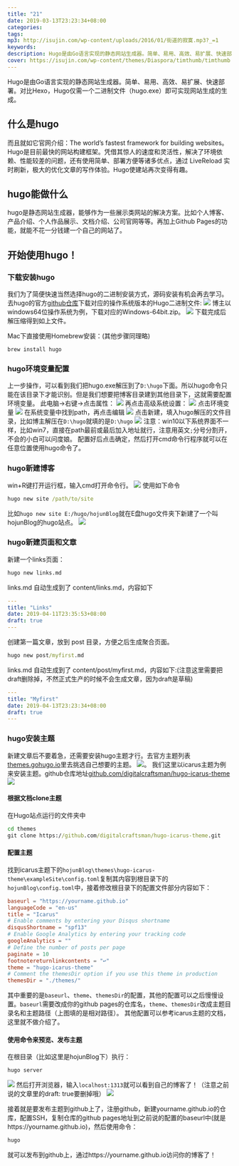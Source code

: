 ```yaml
---
title: "21"
date: 2019-03-13T23:23:34+08:00
categories: 
tags: 
mp3: http://isujin.com/wp-content/uploads/2016/01/街道的寂寞.mp3?_=1
keywords:
description: Hugo是由Go语言实现的静态网站生成器。简单、易用、高效、易扩展、快速部署。对比Hexo，Hugo仅需一个二进制文件（hugo.exe）即可实现网站生成的生成。
cover: https://isujin.com/wp-content/themes/Diaspora/timthumb/timthumb.php?src=https://isujin.com/wp-content/uploads/2017/03/wallhaven-279676.jpg
---
```



Hugo是由Go语言实现的静态网站生成器。简单、易用、高效、易扩展、快速部署。对比Hexo，Hugo仅需一个二进制文件（hugo.exe）即可实现网站生成的生成。
## 什么是hugo
而且就如它官网介绍：The world’s fastest framework for building websites。Hugo是目前最快的网站构建框架。凭借其惊人的速度和灵活性，解决了环境依赖、性能较差的问题，还有使用简单、部署方便等诸多优点，通过 LiveReload 实时刷新，极大的优化文章的写作体验。Hugo使建站再次变得有趣。
## hugo能做什么
hugo是静态网站生成器，能够作为一些展示类网站的解决方案。比如个人博客、产品介绍、个人作品展示、文档介绍、公司官网等等。再加上Github Pages的功能，就能不花一分钱建一个自己的网站了。

## 开始使用hugo！
### 下载安装hugo
我们为了简便快速当然选择hugo的二进制安装方式，源码安装有机会再去学习。
去hugo的官方[github仓库](https://github.com/gohugoio/hugo/releases)下载对应的操作系统版本的Hugo二进制文件:
![](https://wx4.sinaimg.cn/large/006bYVyvly1g21e25mefyj30pn0gvwgx.jpg)
博主以windows64位操作系统为例，下载对应的Windows-64bit.zip。
![](https://ws3.sinaimg.cn/large/006bYVyvly1g21e7f3btuj30ig06d74g.jpg)
下载完成后解压缩得到如上文件。

Mac下直接使用Homebrew安装：(其他步骤同理略)
```ter
brew install hugo
```

### hugo环境变量配置
上一步操作，可以看到我们把hugo.exe解压到了`D:\hugo`下面。所以hugo命令只能在该目录下才能识别。但是我们想要把博客目录建到其他目录下，这就需要配置环境变量。
此电脑->右键->点击属性：
![](https://wx2.sinaimg.cn/large/006bYVyvly1g21eivtvt1j30dg0a374t.jpg)
再点击高级系统设置：
![](https://wx2.sinaimg.cn/large/006bYVyvly1g21ek2dsicj30l409xwf7.jpg)
点击环境变量
![](https://ws4.sinaimg.cn/large/006bYVyvly1g21ekzxmurj30de0gigm7.jpg)
在系统变量中找到path，再点击编辑
![](https://wx2.sinaimg.cn/large/006bYVyvly1g21emshet7j30ha0i33zk.jpg)
点击新建，填入hugo解压的文件目录，比如博主解压在`D:\hugo`就填的是`D:\hugo`
![](https://ws3.sinaimg.cn/large/006bYVyvly1g21eo0w30nj30f10fuwfr.jpg)
注意：win10以下系统界面不一样，比如win7，直接在path最前或最后加入地址就行，注意用英文`;`分号分割开，不会的小白可以问度娘。
配置好后点击确定，然后打开cmd命令行程序就可以在任意位置使用hugo命令了。

### hugo新建博客
win+R键打开运行框，输入cmd打开命令行。
![](https://wx2.sinaimg.cn/large/006bYVyvly1g21exsj1k7j30bb06caa6.jpg)
使用如下命令
```cmd
hugo new site /path/to/site
```
比如`hugo new site E:/hugo/hojunBlog`就在E盘hugo文件夹下新建了一个叫hojunBlog的hugo站点。
![](https://ws4.sinaimg.cn/large/006bYVyvly1g21f1bmco9j30j1081t99.jpg)

### hugo新建页面和文章
新建一个links页面：
```cmd
hugo new links.md
```
links.md 自动生成到了 content/links.md，内容如下
```yml
---
title: "Links"
date: 2019-04-11T23:35:53+08:00
draft: true
---
```

创建第一篇文章，放到 post 目录，方便之后生成聚合页面。
```cmd
hugo new post/myfirst.md
```
links.md 自动生成到了 content/post/myfirst.md，内容如下:(注意这里需要把draft删除掉，不然正式生产的时候不会生成文章，因为draft是草稿)
```yml
---
title: "Myfirst"
date: 2019-04-13T23:23:34+08:00
draft: true
---
```

### hugo安装主题
新建文章后不要着急，还需要安装hugo主题才行。去官方主题列表[themes.gohugo.io](https://themes.gohugo.io/)里去挑选自己想要的主题。
![](https://ws1.sinaimg.cn/large/006bYVyvgy1g21gadn598j30rh0goq7n.jpg)。
我们这里以icarus主题为例来安装主题。github仓库地址[github.com/digitalcraftsman/hugo-icarus-theme](https://github.com/digitalcraftsman/hugo-icarus-theme)
![](https://wx3.sinaimg.cn/large/006bYVyvgy1g21gbu80toj315o0p0wyi.jpg)

#### 根据文档clone主题
在Hugo站点运行的文件夹中
```cmd
cd themes
git clone https://github.com/digitalcraftsman/hugo-icarus-theme.git
```

#### 配置主题
找到icarus主题下的`hojunBlog\themes\hugo-icarus-theme\exampleSite\config.toml`复制其内容到根目录下的`hojunBlog\config.toml`中，接着修改根目录下的配置文件部分内容如下：
```toml
baseurl = "https://yourname.github.io"
languageCode = "en-us"
title = "Icarus"
# Enable comments by entering your Disqus shortname
disqusShortname = "spf13"
# Enable Google Analytics by entering your tracking code
googleAnalytics = ""
# Define the number of posts per page
paginate = 10
footnotereturnlinkcontents = "↩"
theme = "hugo-icarus-theme"
# Comment the themesDir option if you use this theme in production
themesDir = "./themes/"
```
其中重要的是`baseurl`、`theme`、`themesDir`的配置，其他的配置可以之后慢慢设置。`baseurl`需要改成你的github pages的仓库名，`theme`、`themesDir`改成主题目录名和主题路径（上图填的是相对路径）。
其他配置可以参考icarus主题的文档，这里就不做介绍了。

#### 使用命令来预览、发布主题
在根目录（比如这里是hojunBlog下）执行：
```cmd
hugo server
```
![](https://wx4.sinaimg.cn/large/006bYVyvly1g22b79c6vcj30my0dyq3l.jpg)
然后打开浏览器，输入`localhost:1313`就可以看到自己的博客了！（注意之前说的文章里的draft: true要删掉哦）
![](https://ws2.sinaimg.cn/large/006bYVyvly1g22ba3esz4j30zw0j6myr.jpg)

接着就是要发布主题到github上了，注册github，新建yourname.github.io的仓库，配置SSH，复制仓库的github pages地址到之前说的配置的baseurl中(就是https://yourname.github.io)，然后使用命令：
```cmd
hugo
```
就可以发布到github上，通过https://yourname.github.io访问你的博客了！